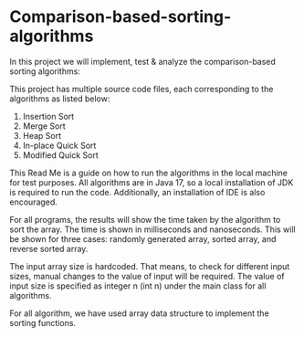 # Comparison-based-sorting-algorithms

In this project we will implement, test &amp; analyze the comparison-based sorting algorithms:

This project has multiple source code files, each corresponding to the algorithms as listed below:

1.	Insertion Sort
2.	Merge Sort
3.	Heap Sort
4.	In-place Quick Sort
5.	Modified Quick Sort

This Read Me is a guide on how to run the algorithms in the local machine for test purposes.
All algorithms are in Java 17, so a local installation of JDK is required to run the code. Additionally, an installation of IDE is also encouraged.

For all programs, the results will show the time taken by the algorithm to sort the array. The time is shown in milliseconds and nanoseconds. This will be shown for three cases: randomly generated array, sorted array, and reverse sorted array.

The input array size is hardcoded. That means, to check for different input sizes, manual changes to the value of input will be required. The value of input size is specified as integer n (int n) under the main class for all algorithms.

For all algorithm, we have used array data structure to implement the sorting functions.
